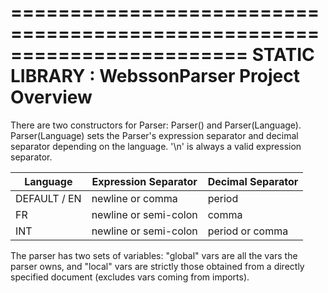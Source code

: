 ========================================================================
    STATIC LIBRARY : WebssonParser Project Overview
========================================================================

There are two constructors for Parser: Parser() and Parser(Language).
Parser(Language) sets the Parser's expression separator and decimal
separator depending on the language. '\n' is always a valid expression
separator.

Language | Expression Separator | Decimal Separator
-------- | -------------------- | -----------------
DEFAULT / EN | newline or comma | period
FR | newline or semi-colon | comma
INT | newline or semi-colon | period or comma

The parser has two sets of variables: "global" vars are all the vars
the parser owns, and "local" vars are strictly those obtained from
a directly specified document (excludes vars coming from imports).
